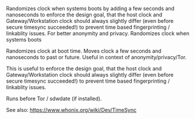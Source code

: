  Randomizes clock when systems boots by adding a few seconds and nanoseconds to enforce the design goal, that the host clock and Gateway/Workstation clock should always slightly differ (even before secure timesync succeeded!) to prevent time based fingerprinting / linkablity issues. For better anonymity and privacy.
 Randomizes clock when systems boots

Randomizes clock at boot time. Moves clock a few seconds and nanoseconds to past or future. Useful in context of anonymity/privacy/Tor.

This is useful to enforce the design goal, that the host clock and Gateway/Workstation clock should always slightly differ (even before secure timesync succeeded!) to prevent time based fingerprinting / linkablity issues.

Runs before Tor / sdwdate (if installed).

See also: https://www.whonix.org/wiki/Dev/TimeSync
